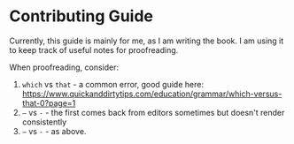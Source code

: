 # Contributing Guide

Currently, this guide is mainly for me, as I am writing the book. I am using it to keep track of useful notes for proofreading.

When proofreading, consider:

1. `which` vs `that` - a common error, good guide here: https://www.quickanddirtytips.com/education/grammar/which-versus-that-0?page=1
2. `—` vs `-` - the first comes back from editors sometimes but doesn't render consistently
3. `–` vs `-` - as above.


